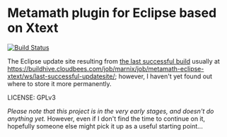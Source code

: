 Metamath plugin for Eclipse based on Xtext
==========================================

[![Build Status](https://buildhive.cloudbees.com/job/marnix/job/metamath-eclipse-xtext/badge/icon)](https://buildhive.cloudbees.com/job/marnix/job/metamath-eclipse-xtext/)

The Eclipse update site resulting from [the last successful build](https://buildhive.cloudbees.com/job/marnix/job/metamath-eclipse-xtext/lastSuccessfulBuild/) usually at https://buildhive.cloudbees.com/job/marnix/job/metamath-eclipse-xtext/ws/last-successful-updatesite/; however, I haven't yet found out where to store it more permanently.

LICENSE: GPLv3

*Please note that this project is in the very early stages, and doesn't do anything yet.*  However, even if I don't find the time to continue on it, hopefully someone else might pick it up as a useful starting point...
